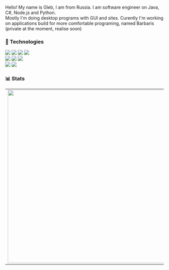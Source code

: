 Hello! My name is Gleb, I am from Russia. I am software engineer on Java, C#, Node.js and Python.<br>
Mostly I'm doing desktop programs with GUI and sites.
Curently I'm working on applications build for more comfortable programing, named Barbaris (private at the moment, realise soon)

### 🔧 Technologies

![](https://img.shields.io/badge/Code-CSharp-informational?style=flat-square&logo=csharp&logoColor=white&color=5194f0)
![](https://img.shields.io/badge/Code-Java-informational?style=flat-square&logo=java&logoColor=white&color=5194f0)
![](https://img.shields.io/badge/Code-JavaScript-informational?style=flat-square&logo=javascript&logoColor=white&color=5194f0)
![](https://img.shields.io/badge/Code-Python-informational?style=flat-square&logo=python&logoColor=white&color=5194f0)</br>
![](https://img.shields.io/badge/Web-Spring-informational?style=flat-square&logo=spring&logoColor=white&color=5194f0)
![](https://img.shields.io/badge/Framework-NodeJS-informational?style=flat-square&logo=node.js&logoColor=white&color=5194f0)
![](https://img.shields.io/badge/Web-Express-informational?style=flat-square&logo=express&logoColor=white&color=5194f0)<br>
![](https://img.shields.io/badge/Desktop-WPF-informational?style=flat-square&logo=windows&logoColor=white&color=5194f0)
![](https://img.shields.io/badge/Desktop-QT-informational?style=flat-square&logo=Qt&logoColor=white&color=5194f0)

### 📊 Stats

<p align="center">
  <table>
  <tr>
      <td><img width="550px" align="left" src="https://github-readme-stats.vercel.app/api?username=Quofite&hide_border=true&count_private=false&layout=compact&hide_title=true&show_icons=true&theme=dark&icon_color=5194f0&bg_color=0d1117" /></td>
      <td><img width="550px" src="https://github-readme-stats.vercel.app/api/top-langs/?username=Quofite&hide=html&layout=compact&hide_border=true&hide_title=true&theme=dark&icon_color=5194f0&bg_color=0d1117" /></td>
  </tr>     
</table>
</p>
